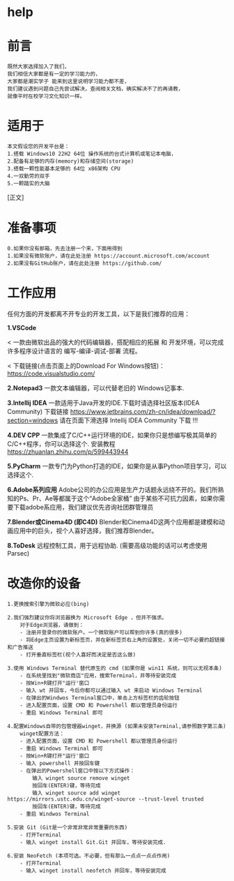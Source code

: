 # help

# 前言
	既然大家选择加入了我们，
	我们相信大家都是有一定的学习能力的，
	大家都是潮实学子 能来到这里说明学习能力都不差，
	我们建议遇到问题自己先尝试解决，查阅相关文档，确实解决不了的再请教，
	就像平时在校学习文化知识一样。
	
# 适用于
	本文假设您的开发平台是：
	1.搭载 Windows10 22H2 64位 操作系统的台式计算机或笔记本电脑，
	2.配备有足够的内存(memory)和存储空间(storage)
	3.搭载一颗性能基本足够的 64位 x86架构 CPU
	4.一双勤劳的双手
	5.一颗踏实的大脑
	
[正文]
	
# 准备事项
	0.如果你没有邮箱，先去注册一个来，下面用得到
	1.如果没有微软账户，请在此处注册 https://account.microsoft.com/account
	2.如果没有GitHub账户，请在此处注册 https://github.com/
	
# 工作应用
  任何方面的开发都离不开专业的开发工具，以下是我们推荐的应用：	
	
**1.VSCode** 
	
 < 一款由微软出品的强大的代码编辑器，搭配相应的拓展 和 开发环境，可以完成许多程序设计语言的 编写-编译-调试-部署 流程。
	
 < 下载链接(点击页面上的Download For Windows按钮)： https://code.visualstudio.com/ 
	
**2.Notepad3**
	一款文本编辑器，可以代替老旧的 Windows记事本.
	
**3.Intellij IDEA**
	一款适用于Java开发的IDE.下载时请选择社区版本(IDEA Community)
	下载链接 https://www.jetbrains.com/zh-cn/idea/download/?section=windows
	请在页面下滑选择 Intellij IDEA Community 下载 !!!
	
**4.DEV CPP**
	一款集成了C/C++运行环境的IDE，如果你只是想编写极其简单的C/C++程序，你可以选择这个.
	安装教程 https://zhuanlan.zhihu.com/p/599443944
	
**5.PyCharm**
	一款专门为Python打造的IDE，如果你是从事Python项目学习，可以选择这个.
	
**6.Adobe系列应用**
	Adobe公司的办公应用是生产力话题永远绕不开的。我们所熟知的Ps、Pr、Ae等都属于这个“Adobe全家桶”
	由于某些不可抗力因素，如果你需要下载adobe系应用，我们建议优先咨询社团群管理员
	
**7.Blender或Cinema4D (即C4D)**
	Blender和Cinema4D这两个应用都是建模和动画应用中的巨头，视个人喜好选择，我们推荐Blender。
	
**8.ToDesk**
	远程控制工具，用于远程协助.
	(需要高级功能的话可以考虑使用 Parsec)
	
# 改造你的设备
	1.更换搜索引擎为微软必应(bing)
	
	2.我们强烈建议你将浏览器换为 Microsoft Edge ，但并不强求。
		对于Edge浏览器，请做到：
		- 注册并登录你的微软账户。一个微软账户可以帮到你许多(真的很多)
		- 将Edge主页设置为新标签页，并在新标签页右上角的设置处，关闭一切不必要的超链接和广告推送
		- 打开垂直标签栏(视个人喜好而决定是否这么做)
	
	3.使用 Windows Terminal 替代原生的 cmd (如果你是 win11 系统，则可以无视本条)
		- 在系统里找到"微软商店"应用，搜索Terminal，并等待安装完成
		- 按Win+R键打开"运行'窗口
		- 输入 wt 并回车，今后你都可以通过输入 wt 来启动 Windows Terminal
		- 在弹出的Windwos Terminal窗口中，单击上方标签栏的齿轮按钮
		- 进入配置页面，设置 CMD 和 Powershell 都以管理员身份运行
		- 重启 Windows Terminal 即可
	
	4.配置Windows自带的包管理器winget，并换源 (如果未安装Terminal,请参照数字第三条)
		winget配置方法：
		- 进入配置页面，设置 CMD 和 Powershell 都以管理员身份运行
		- 重启 Windows Terminal 即可
		- 按Win+R键打开"运行'窗口
		- 输入 powershell 并按回车键
		- 在弹出的Powershell窗口中按以下方式操作：
			输入 winget source remove winget
			按回车(ENTER)键，等待完成
			输入 winget source add winget https://mirrors.ustc.edu.cn/winget-source --trust-level trusted
			按回车(ENTER)键，等待完成
		- 重启 Windwos Terminal
	
	5.安装 Git (Git是一个非常非常非常重要的东西)
		- 打开Terminal
		- 输入 winget install Git.Git 并回车，等待安装完成.
	
	6.安装 NeoFetch (本项可选。不必要，但有那么一点点一点点作用)
		- 打开Terminal
		- 输入 winget install neofetch 并回车，等待安装完成
